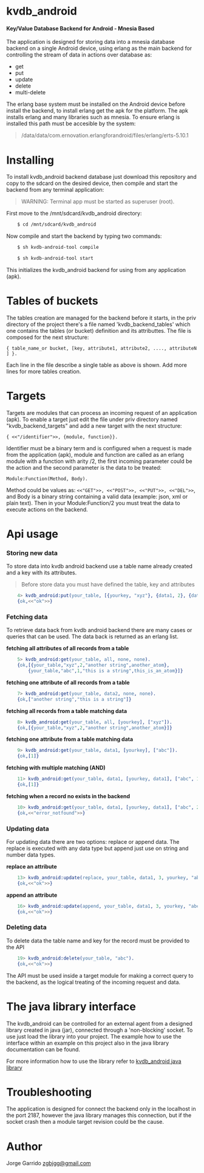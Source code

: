 kvdb_android
============

#### Key/Value Database Backend for Android - Mnesia Based


The application is designed for storing data into a mnesia database backend on a single Android device, using erlang
as the main backend for controlling the stream of data in actions over database as:

  * get
  * put
  * update
  * delete
  * multi-delete

The erlang base system must be installed on the Android device before install the backend, to install erlang get the apk for the platform. The apk installs erlang and many libraries such as mnesia.
To ensure erlang is installed this path must be accesible by the system:

> /data/data/com.ernovation.erlangforandroid/files/erlang/erts-5.10.1

Installing
==========

To install kvdb_android backend database just download this repository and copy to the sdcard on the desired device, then compile and start the backend from any terminal application:

> WARNING: Terminal app must be started as superuser (root).

First move to the /mnt/sdcard/kvdb_android directory:

```sh
	$ cd /mnt/sdcard/kvdb_android
```
	
Now compile and start the backend by typing two commands:

```sh
	$ sh kvdb-android-tool compile
```
```sh	
	$ sh kvdb-android-tool start
```
	
This initializes the kvdb_android backend for using from any application (apk).


Tables of buckets
==================

The tables creation are managed for the backend before it starts, in the priv directory of the project there's a file named 'kvdb_backend_tables' which one contains the tables (or bucket) definition and its attributtes.
The file is composed for the next structure:

	{ table_name_or bucket, [key, attribute1, attribute2, ...., attributeN ] }.

Each line in the file describe a single table as above is shown. Add more lines for more tables creation.


Targets
=======

Targets are modules that can process an incoming request of an application (apk). To enable a target just edit the file under priv directory named "kvdb_backend_targets" and add a new target with the next structure:

	{ <<"/identifier">>, {module, function}}.
	
Identifier must be a binary term and is configured when a request is made from the application (apk), module and function are called as an erlang module with a function with arity /2, the first incoming parameter could be the action and the second parameter is the data to be treated:

	Module:Function(Method, Body).
	
Method could be values as: ```<<"GET">>, <<"POST">>, <<"PUT">>, <<"DEL">>```, and Body is a binary string containing a valid data (example: json, xml or plain text).
Then in your Module:Function/2 you must treat the data to execute actions on the backend.


Api usage
=========

### Storing new data

To store data into kvdb android backend use a table name already created and a key with its attributes.

> Before store data you must have defined the table, key and attributes

```erlang
	4> kvdb_android:put(your_table, [{yourkey, "xyz"}, {data1, 2}, {data2, "another string"}, {data3, another_atom}]).
	{ok,<<"ok">>}	
```
### Fetching data 

To retrieve data back from kvdb android backend there are many cases or queries that can be used. The data back is returned as an erlang list.

**fetching all attributes of all records from a table**
```erlang
	5> kvdb_android:get(your_table, all, none, none).
	{ok,[{your_table,"xyz",2,"another string",another_atom},
     	{your_table,"abc",1,"this is a string",this_is_an_atom}]}
```
**fetching one attribute of all records from a table**
```erlang
	7> kvdb_android:get(your_table, data2, none, none).
	{ok,["another string","this is a string"]}
```
**fetching all records from a table matching data**
```erlang
	8> kvdb_android:get(your_table, all, [yourkey], ["xyz"]).
	{ok,[{your_table,"xyz",2,"another string",another_atom}]}
```
**fetching one attribute from a table matching data**
```erlang
	9> kvdb_android:get(your_table, data1, [yourkey], ["abc"]).
	{ok,[1]}
```
**fetching with multiple matching (AND)**
```erlang
	11> kvdb_android:get(your_table, data1, [yourkey, data1], ["abc", 1]).
	{ok,[1]}
```
**fetching when a record no exists in the backend**
```erlang
	10> kvdb_android:get(your_table, data1, [yourkey, data1], ["abc", 2]).
	{ok,<<"error_notfound">>}
```
### Updating data

For updating data there are two options: replace or append data. The replace is executed with any data type but append just use on string and number data types.

**replace an attribute**
```erlang
	13> kvdb_android:update(replace, your_table, data1, 3, yourkey, "abc").
	{ok,<<"ok">>}
```
**append an attribute**
```erlang
	16> kvdb_android:update(append, your_table, data1, 3, yourkey, "abc").
	{ok,<<"ok">>}
```
### Deleting data

To delete data the table name and key for the record must be provided to the API
```erlang
	19> kvdb_android:delete(your_table, "abc").
	{ok,<<"ok">>}
```
The API must be used inside a target module for making a correct query to the backend, as the logical treating of the incoming request and data.

The java library interface
===========================

The kvdb_android can be controlled for an external agent from a designed library created in java (jar), connected through a 'non-blocking' socket. To use just load the library into your project.
The example how to use the interface within an example on this project also in the java library documentation can be found.

For more information how to use the library refer to [kvdb_android java library](https://github.com/zgbjgg/kvdb_android_java_lib)


Troubleshooting
===============

The application is designed for connect the backend only in the localhost in the port 2187, however the java library manages this connection, but if the socket crash then a module target revision could be the cause.

Author
======

Jorge Garrido <zgbjgg@gmail.com>





